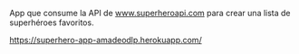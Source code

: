 App que consume la API de www.superheroapi.com para crear una lista de superhéroes favoritos. 

https://superhero-app-amadeodlp.herokuapp.com/

